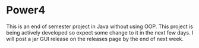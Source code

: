 # Power4

This is an end of semester project in Java without using OOP. 
This project is being actively developed so expect some change to it in the next few days.
I will post a jar GUI release on the releases page by the end of next week.
